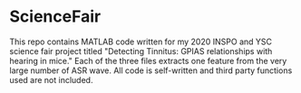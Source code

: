 # ScienceFair
This repo contains MATLAB code written for my 2020 INSPO and YSC science fair project titled "Detecting Tinnitus: GPIAS relationships with hearing in mice."
Each of the three files extracts one feature from the very large number of ASR wave.
All code is self-written and third party functions used are not included. 



